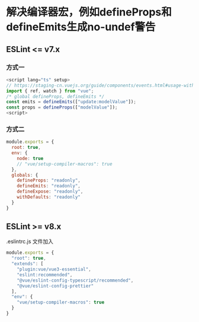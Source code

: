 # 解决编译器宏，例如defineProps和defineEmits生成no-undef警告
##  ESLint <= v7.x
### 方式一
```ts {3,4}
<script lang="ts" setup>
// https://staging-cn.vuejs.org/guide/components/events.html#usage-with-v-model
import { ref, watch } from "vue";
/* global defineProps, defineEmits */
const emits = defineEmits(["update:modelValue"]);
const props = defineProps(["modelValue"]);
<script>
```

### 方式二
```js {7-13}
module.exports = {
  root: true,
  env: {
    node: true
    // "vue/setup-compiler-macros": true
  },
  globals: {
    defineProps: "readonly",
    defineEmits: "readonly",
    defineExpose: "readonly",
    withDefaults: "readonly"
  }
}
```

##  ESLint >= v8.x
.eslintrc.js 文件加入
```js {9-11}
module.exports = {
  "root": true,
  "extends": [
    "plugin:vue/vue3-essential",
    "eslint:recommended",
    "@vue/eslint-config-typescript/recommended",
    "@vue/eslint-config-prettier"
  ],
  "env": {
    "vue/setup-compiler-macros": true
  }
}

```